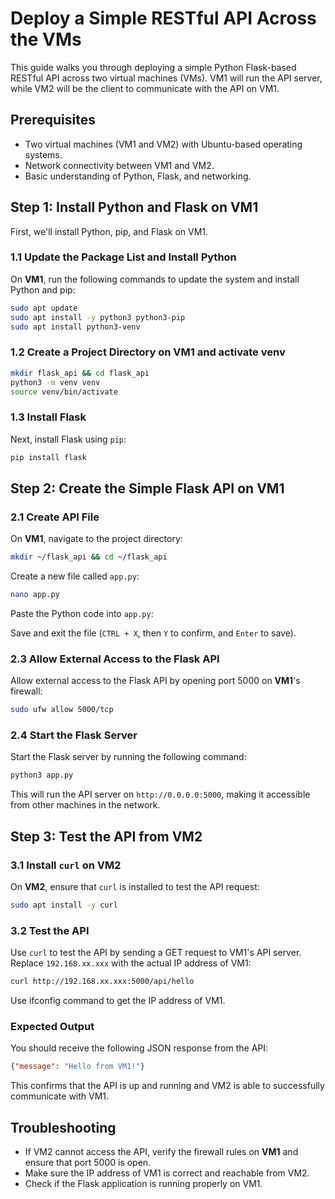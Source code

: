 
# Deploy a Simple RESTful API Across the VMs

This guide walks you through deploying a simple Python Flask-based RESTful API across two virtual machines (VMs). VM1 will run the API server, while VM2 will be the client to communicate with the API on VM1.

## Prerequisites

- Two virtual machines (VM1 and VM2) with Ubuntu-based operating systems.
- Network connectivity between VM1 and VM2.
- Basic understanding of Python, Flask, and networking.

## Step 1: Install Python and Flask on VM1

First, we'll install Python, pip, and Flask on VM1.

### 1.1 Update the Package List and Install Python

On **VM1**, run the following commands to update the system and install Python and pip:

```bash
sudo apt update
sudo apt install -y python3 python3-pip
sudo apt install python3-venv
```

### 1.2 Create a Project Directory on VM1 and activate venv

```bash
mkdir flask_api && cd flask_api
python3 -m venv venv
source venv/bin/activate
```

### 1.3 Install Flask

Next, install Flask using `pip`:

```bash
pip install flask
```

## Step 2: Create the Simple Flask API on VM1

### 2.1 Create API File

On **VM1**, navigate to the project directory:

```bash
mkdir ~/flask_api && cd ~/flask_api
```

Create a new file called `app.py`:

```bash
nano app.py
```

Paste the Python code into `app.py`:

Save and exit the file (`CTRL + X`, then `Y` to confirm, and `Enter` to save).

### 2.3 Allow External Access to the Flask API

Allow external access to the Flask API by opening port 5000 on **VM1**'s firewall:

```bash
sudo ufw allow 5000/tcp
```

### 2.4 Start the Flask Server

Start the Flask server by running the following command:

```bash
python3 app.py
```

This will run the API server on `http://0.0.0.0:5000`, making it accessible from other machines in the network.

## Step 3: Test the API from VM2

### 3.1 Install `curl` on VM2

On **VM2**, ensure that `curl` is installed to test the API request:

```bash
sudo apt install -y curl
```

### 3.2 Test the API

Use `curl` to test the API by sending a GET request to VM1's API server. Replace `192.168.xx.xxx` with the actual IP address of VM1:

```bash
curl http://192.168.xx.xxx:5000/api/hello
```

Use ifconfig command to get the IP address of VM1.

### Expected Output

You should receive the following JSON response from the API:

```json
{"message": "Hello from VM1!"}
```

This confirms that the API is up and running and VM2 is able to successfully communicate with VM1.


## Troubleshooting

- If VM2 cannot access the API, verify the firewall rules on **VM1** and ensure that port 5000 is open.
- Make sure the IP address of VM1 is correct and reachable from VM2.
- Check if the Flask application is running properly on VM1.
